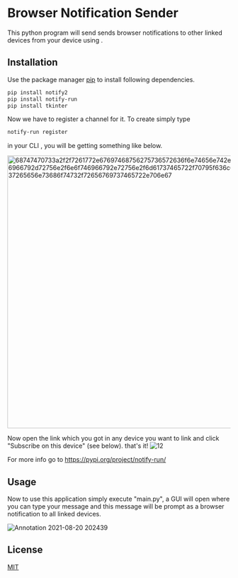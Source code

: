 # Browser Notification Sender

This python program will send sends browser notifications to other linked devices from your device using .

## Installation

Use the package manager [pip](https://pip.pypa.io/en/stable/) to install following dependencies.

```bash
pip install notify2
pip install notify-run
pip install tkinter
```
Now we have to register a channel for it.
To create simply type 

```bash
notify-run register
```
in your CLI , you will be getting something like below.

<img width="616" alt="68747470733a2f2f7261772e67697468756275736572636f6e74656e742e636f6d2f6e6f746966792d72756e2f6e6f746966792e72756e2f6d61737465722f70795f636c69656e742f73637265656e73686f74732f72656769737465722e706e67" src="https://user-images.githubusercontent.com/60290431/130251692-be8f8567-43f2-4792-bc17-01b82100827f.png">

Now open the link which you got in any device you want to link and click "Subscribe on this device" (see below). that's it!
![12](https://user-images.githubusercontent.com/60290431/130252214-b80581a6-2782-4daa-a143-9c0633648385.png)


For more info go to https://pypi.org/project/notify-run/

## Usage
Now to use this application simply execute  "main.py",
a GUI will open where you can type your message and this message will be prompt as a browser notification to all linked devices.

![Annotation 2021-08-20 202439](https://user-images.githubusercontent.com/60290431/130252428-dabdf8f5-dcfa-4fc1-9aa2-1cd96d04cf17.jpg)


## License
[MIT](https://choosealicense.com/licenses/mit/)
